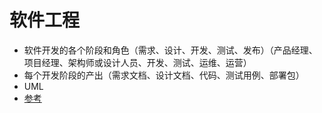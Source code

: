 # 软件工程
- 软件开发的各个阶段和角色（需求、设计、开发、测试、发布）（产品经理、项目经理、架构师或设计人员、开发、测试、运维、运营）
- 每个开发阶段的产出（需求文档、设计文档、代码、测试用例、部署包）
- UML
- [参考](https://baike.baidu.com/item/%E8%BD%AF%E4%BB%B6%E5%B7%A5%E7%A8%8B%E4%B8%93%E4%B8%9A/4925780)
